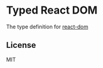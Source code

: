 # Typed React DOM
The type definition for [react-dom](https://github.com/facebook/react/tree/master/packages/react-dom)
## License
MIT
